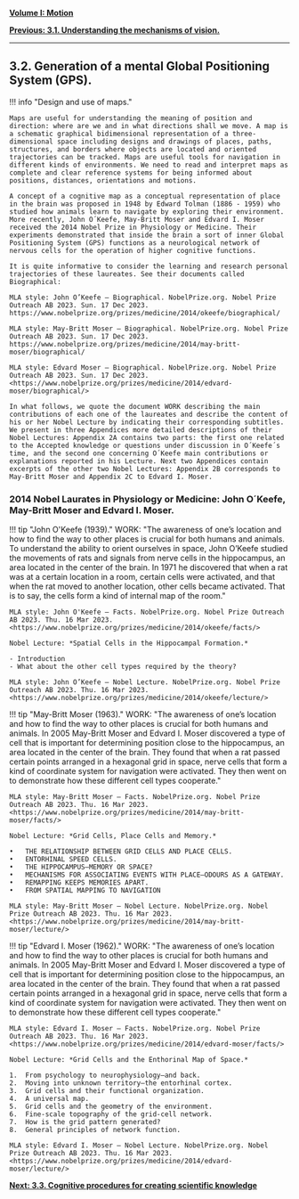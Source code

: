 
[**Volume I: Motion**](./volume-I.md)

[**Previous: 3.1.  Understanding the mechanisms of vision.**](./vol-I-chap-3-sect-1.md) 

***

## 3.2.  Generation of a mental Global Positioning System (GPS).

!!! info "Design and use of maps."

	Maps are useful for understanding the meaning of position and direction: where are we and in what directions shall we move. A map is a schematic graphical bidimensional representation of a three-dimensional space including designs and drawings of places, paths, structures, and borders where objects are located and oriented trajectories can be tracked. Maps are useful tools for navigation in different kinds of environments. We need to read and interpret maps as complete and clear reference systems for being informed about positions, distances, orientations and motions.
 
	A concept of a cognitive map as a conceptual representation of place in the brain was proposed in 1948 by Edward Tolman (1886 - 1959) who studied how animals learn to navigate by exploring their environment. More recently, John O´Keefe, May-Britt Moser and Edvard I. Moser received the 2014 Nobel Prize in Physiology or Medicine. Their experiments demonstrated that inside the brain a sort of inner Global Positioning System (GPS) functions as a neurological network of nervous cells for the operation of higher cognitive functions. 

	It is quite informative to consider the learning and research personal trajectories of these laureates. See their documents called Biographical:

	MLA style: John O’Keefe – Biographical. NobelPrize.org. Nobel Prize Outreach AB 2023. Sun. 17 Dec 2023. https://www.nobelprize.org/prizes/medicine/2014/okeefe/biographical/

	MLA style: May-Britt Moser – Biographical. NobelPrize.org. Nobel Prize Outreach AB 2023. Sun. 17 Dec 2023. https://www.nobelprize.org/prizes/medicine/2014/may-britt-moser/biographical/

	MLA style: Edvard Moser – Biographical. NobelPrize.org. Nobel Prize Outreach AB 2023. Sun. 17 Dec 2023. <https://www.nobelprize.org/prizes/medicine/2014/edvard-moser/biographical/>

	In what follows, we quote the document WORK describing the main contributions of each one of the laureates and describe the content of his or her Nobel Lecture by indicating their corresponding subtitles. We present in three Appendices more detailed descriptions of their Nobel Lectures: Appendix 2A contains two parts: the first one related to the Accepted knowledge or questions under discussion in O´Keefe´s time, and the second one concerning O´Keefe main contributions or explanations reported in his Lecture. Next two Appendices contain excerpts of the other two Nobel Lectures: Appendix 2B corresponds to May-Britt Moser and Appendix 2C to Edvard I. Moser.

### 2014 Nobel Laurates in Physiology or Medicine: John O´Keefe, May-Britt Moser and Edvard I. Moser.

!!! tip "John O'Keefe (1939)."
	WORK: "The awareness of one’s location and how to find the way to other places is crucial for both humans and animals. To understand the ability to orient ourselves in space, John O’Keefe studied the movements of rats and signals from nerve cells in the hippocampus, an area located in the center of the brain. In 1971 he discovered that when a rat was at a certain location in a room, certain cells were activated, and that when the rat moved to another location, other cells became activated. That is to say, the cells form a kind of internal map of the room."

	MLA style: John O'Keefe – Facts. NobelPrize.org. Nobel Prize Outreach AB 2023. Thu. 16 Mar 2023. <https://www.nobelprize.org/prizes/medicine/2014/okeefe/facts/>

	Nobel Lecture: *Spatial Cells in the Hippocampal Formation.*

	- Introduction
	- What about the other cell types required by the theory?

	MLA style: John O’Keefe – Nobel Lecture. NobelPrize.org. Nobel Prize Outreach AB 2023. Thu. 16 Mar 2023. <https://www.nobelprize.org/prizes/medicine/2014/okeefe/lecture/>

!!! tip "May-Britt Moser (1963)."
	WORK: "The awareness of one’s location and how to find the way to other places is crucial for both humans and animals. In 2005 May-Britt Moser and Edvard I. Moser discovered a type of cell that is important for determining position close to the hippocampus, an area located in the center of the brain. They found that when a rat passed certain points arranged in a hexagonal grid in space, nerve cells that form a kind of coordinate system for navigation were activated. They then went on to demonstrate how these different cell types cooperate."

	MLA style: May-Britt Moser – Facts. NobelPrize.org. Nobel Prize Outreach AB 2023. Thu. 16 Mar 2023. <https://www.nobelprize.org/prizes/medicine/2014/may-britt-moser/facts/>

	Nobel Lecture: *Grid Cells, Place Cells and Memory.*

	•	THE RELATIONSHIP BETWEEN GRID CELLS AND PLACE CELLS.
	•	ENTORHINAL SPEED CELLS.
	•	THE HIPPOCAMPUS—MEMORY OR SPACE?
	•	MECHANISMS FOR ASSOCIATING EVENTS WITH PLACE—ODOURS AS A GATEWAY.
	•	REMAPPING KEEPS MEMORIES APART.
	•	FROM SPATIAL MAPPING TO NAVIGATION

	MLA style: May-Britt Moser – Nobel Lecture. NobelPrize.org. Nobel Prize Outreach AB 2023. Thu. 16 Mar 2023. <https://www.nobelprize.org/prizes/medicine/2014/may-britt-moser/lecture/>

!!! tip "Edvard I. Moser (1962)."
	WORK: "The awareness of one’s location and how to find the way to other places is crucial for both humans and animals. In 2005 May-Britt Moser and Edvard I. Moser discovered a type of cell that is important for determining position close to the hippocampus, an area located in the center of the brain. They found that when a rat passed certain points arranged in a hexagonal grid in space, nerve cells that form a kind of coordinate system for navigation were activated. They then went on to demonstrate how these different cell types cooperate."

	MLA style: Edvard I. Moser – Facts. NobelPrize.org. Nobel Prize Outreach AB 2023. Thu. 16 Mar 2023. <https://www.nobelprize.org/prizes/medicine/2014/edvard-moser/facts/>

	Nobel Lecture: *Grid Cells and the Enthorinal Map of Space.*

	1.	From psychology to neurophysiology—and back.
	2.	Moving into unknown territory—the entorhinal cortex.
	3.	Grid cells and their functional organization.
	4.	A universal map.
	5.	Grid cells and the geometry of the environment.
	6.	Fine-scale topography of the grid-cell network.
	7.	How is the grid pattern generated?
	8.	General principles of network function.

	MLA style: Edvard I. Moser – Nobel Lecture. NobelPrize.org. Nobel Prize Outreach AB 2023. Thu. 16 Mar 2023. <https://www.nobelprize.org/prizes/medicine/2014/edvard-moser/lecture/>


[**Next: 3.3.  Cognitive procedures for creating scientific knowledge**](./vol-I-chap-3-sect-3.md)

